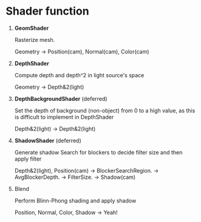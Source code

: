 


# Shader function

1. **GeomShader**

    Rasterize mesh.

    Geometry -> Position(cam), Normal(cam), Color(cam)


2. **DepthShader**

    Compute depth and depth^2 in light source's space

    Geometry -> Depth&2(light)


3. **DepthBackgroundShader** (deferred)

    Set the depth of background (non-object) from 0 to a high value, as this is difficult to implement in DepthShader

    Depth&2(light) -> Depth&2(light)


4. **ShadowShader** (deferred)

    Generate shadow
    Search for blockers to decide filter size and then apply filter

    Depth&2(light), Position(cam) -> BlockerSearchRegion. ->  AvgBlockerDepth. -> FilterSize. -> Shadow(cam)


5. Blend

    Perform Blinn-Phong shading and apply shadow

    Position, Normal, Color, Shadow -> Yeah!
